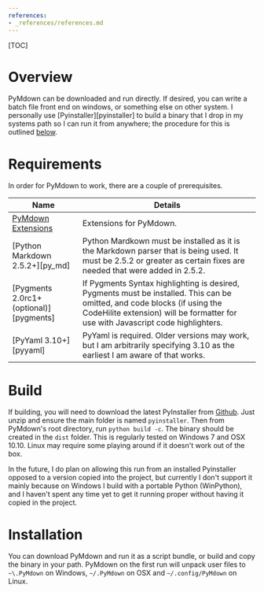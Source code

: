 ```yaml
---
references:
- _references/references.md
---
```

[TOC]
# Overview
PyMdown can be downloaded and run directly.  If desired, you can write a batch file front end on windows, or something else on other system.  I personally use [Pyinstaller][pyinstaller] to build a binary that I drop in my systems path so I can run it from anywhere; the procedure for this is outlined [below](#below).

# Requirements
In order for PyMdown to work, there are a couple of prerequisites.


| Name | Details |
|------|---------|
| [PyMdown Extensions](https://github.com/facelessuser/pymdown-extensions) | Extensions for PyMdown. |
| [Python Markdown 2.5.2+][py_md] | Python Mardkown must be installed as it is the Markdown parser that is being used.  It must be 2.5.2 or greater as certain fixes are needed that were added in 2.5.2. |
| [Pygments 2.0rc1+ (optional)][pygments] | If Pygments Syntax highlighting is desired, Pygments must be installed.  This can be omitted, and code blocks (if using the CodeHilite extension) will be formatter for use with Javascript code highlighters. |
| [PyYaml 3.10+][pyyaml] | PyYaml is required. Older versions may work, but I am arbitrarily specifying 3.10 as the earliest I am aware of that works. |


# Build

If building, you will need to download the latest PyInstaller from [Github](https://github.com/pyinstaller/pyinstaller).  Just unzip and ensure the main folder is named `pyinstaller`.  Then from PyMdown's root directory, run `python build -c`.  The binary should be created in the `dist` folder.  This is regularly tested on Windows 7 and OSX 10.10.  Linux may require some playing around if it doesn't work out of the box.

In the future, I do plan on allowing this run from an installed Pyinstaller opposed to a version copied into the project, but currently I don't support it mainly because on Windows I build with a portable Python (WinPython), and I haven't spent any time yet to get it running proper without having it copied in the project.

# Installation
You can download PyMdown and run it as a script bundle, or build and copy the binary in your path.  PyMdown on the first run will unpack user files to `~\.PyMdown` on Windows, `~/.PyMdown` on OSX and `~/.config/PyMdown` on Linux.
